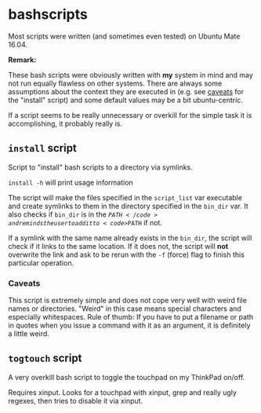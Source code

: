 # bashscripts

Most scripts were written (and sometimes even tested) on Ubuntu Mate 16.04.  

**Remark:**

These bash scripts were obviously written with **my** system in mind and may not run equally flawless on other systems.
There are always some assumptions about the context they are executed in (e.g. see [caveats](#install-caveats) for the "install" script) and some default values may be a bit ubuntu-centric.

If a script seems to be really unnecessary or overkill for the simple task it is accomplishing, it probably really is.

## <code>install</code> script
Script to "install" bash scripts to a directory via symlinks. 

<code>install -h</code> will print usage information

The script will make the files specified in the <code>script_list</code> var executable and create symlinks to them in the directory specified in the <code>bin_dir</code> var. It also checks if <code>bin_dir</code> is in the <code>$PATH</code> and reminds the user to add it to <code>$PATH</code> if not.

If a symlink with the same name already exists in the <code>bin_dir</code>, the script will check if it links to the same location. If it does not, the script will **not** overwrite the link and ask to be rerun with the <code>-f</code> (force) flag to finish this particular operation.
### <a name="install-caveats">Caveats</a>
This script is extremely simple and does not cope very well with weird file names or directories. "Weird" in this case means special characters and especially whitespaces.
Rule of thumb: If you have to put a filename or path in quotes when you issue a command with it as an argument, it is definitely a little weird.

## <code><a name="togtouch">togtouch</a></code> script
A very overkill bash script to toggle the touchpad on my ThinkPad on/off.

Requires xinput. Looks for a touchpad with xinput, grep and really ugly regexes,
         then tries to disable it via xinput.

